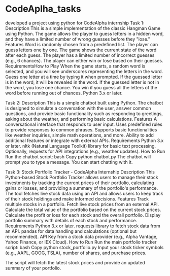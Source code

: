 # CodeAplha_tasks
developed a project using python for CodeAlpha internship
Task 1:
Description
This is a simple implementation of the classic Hangman Game using Python. The game allows the player to guess letters in a hidden word, and they have a limited number of wrong guesses before they "lose."
Features
Word is randomly chosen from a predefined list.
The player can guess letters one by one.
The game shows the current state of the word after each guess.
The player has a limited number of incorrect guesses (e.g., 6 chances).
The player can either win or lose based on their guesses.
RequirementsHow to Play
When the game starts, a random word is selected, and you will see underscores representing the letters in the word.
Guess one letter at a time by typing it when prompted.
If the guessed letter is in the word, it will be revealed in the word.
If the guessed letter is not in the word, you lose one chance.
You win if you guess all the letters of the word before running out of chances.
Python 3.x or later.

Task 2:
Description
This is a simple chatbot built using Python. The chatbot is designed to simulate a conversation with the user, answer common questions, and provide basic functionality such as responding to greetings, asking about the weather, and performing basic calculations.
Features
A conversational interface that responds to user input.
Uses predefined rules to provide responses to common phrases.
Supports basic functionalities like weather inquiries, simple math operations, and more.
Ability to add additional features or integrate with external APIs.
Requirements
Python 3.x or later.
nltk (Natural Language Toolkit) library for basic text processing.
Optionally, requests for API integrations (e.g., weather updates).
How to Run
Run the chatbot script:
bash
Copy
python chatbot.py
The chatbot will prompt you to type a message. You can start chatting with it.

Task 3:
Stock Portfolio Tracker - CodeAlpha Internship
Description
This Python-based Stock Portfolio Tracker allows users to manage their stock investments by tracking the current prices of their portfolio, calculating gains or losses, and providing a summary of the portfolio's performance. The tool fetches live stock data using an API and allows users to keep track of their stock holdings and make informed decisions.
Features
Track multiple stocks in a portfolio.
Fetch live stock prices from an external API.
Calculate the total value of the portfolio based on the current stock prices.
Calculate the profit or loss for each stock and the overall portfolio.
Display portfolio summary with details of each stock and performance.
Requirements
Python 3.x or later.
requests library to fetch stock data from an API.
pandas for data handling and calculations (optional but recommended).
API Key from a stock data provider (e.g., Alpha Vantage, Yahoo Finance, or IEX Cloud).
How to Run
Run the main portfolio tracker script:
bash
Copy
python stock_portfolio.py
Input your stock ticker symbols (e.g., AAPL, GOOG, TSLA), number of shares, and purchase prices.

The script will fetch the latest stock prices and provide an updated summary of your portfolio.
